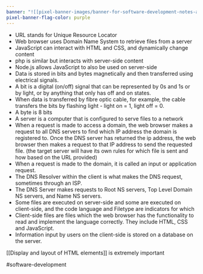 ```yaml
---
banner: "![[pixel-banner-images/banner-for-software-development-notes-above-a-s.jpg]]"
pixel-banner-flag-color: purple
---
```

- URL stands for Unique Resource Locator
- Web browser uses Domain Name System to retrieve files from a server
- JavaScript can interact with HTML and CSS, and dynamically change content
- php is similar but interacts with server-side content
- Node.js allows JavaScript to also be used on server-side
- Data is stored in bits and bytes magnetically and then transferred using electrical signals. 
- A bit is a digital (on/off) signal that can be represented by 0s and 1s or by light, or by anything that only has off and on states.
- When data is transferred by fibre optic cable, for example, the cable transfers the bits by flashing light - light on = 1, light off = 0. 
- A byte is 8 bits
- A server is a computer that is configured to serve files to a network
- When a request is made to access a domain, the web browser makes a request to all DNS servers to find which IP address the domain is registered to. Once the DNS server has returned the ip address, the web browser then makes a request to that IP address to send the requested file. (the target server will have its own rules for which file is sent and how based on the URL provided)
- When a request is made to the domain, it is called an input or application request.
- The DNS Resolver within the client is what makes the DNS request, sometimes through an ISP.
- The DNS Server makes requests to Root NS servers, Top Level Domain NS servers, and Name NS servers.
- Some files are executed on server-side and some are executed on client-side, and the code language and Filetype are indicators for which
- Client-side files are files which the web browser has the functionality to read and implement the language correctly. They include HTML, CSS and JavaScript.
- Information input by users on the client-side is stored on a database on the server.

[[Display and layout of HTML elements]] is extremely important

#software-development 